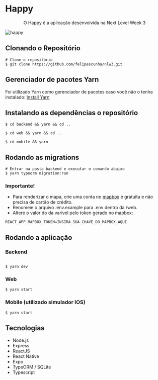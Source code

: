 # Happy
<p align="center">O Happy é a aplicação desenvolvida na Next Level Week 3</p>

![happy](https://user-images.githubusercontent.com/24916872/96924760-80dd6480-1489-11eb-88d8-6d89fdcab757.png)

## Clonando o Repositório

```
# Clone o repositório
$ git clone https://github.com/felipescunha/nlw3.git
```

## Gerenciador de pacotes Yarn

Foi utilizado Yarn como gerenciador de pacotes caso você não o tenha instalado: [Install Yarn](https://classic.yarnpkg.com/en/docs/install)


## Instalando as dependências o repositório

```
$ cd backend && yarn && cd ..

$ cd web && yarn && cd ..

$ cd mobile && yarn
```

## Rodando as migrations

```
# Entrar na pasta backend e executar o comando abaixo
$ yarn typeorm migration:run
```

###  Importante!
- Para renderizar o mapa, crie uma conta no [mapbox](https://account.mapbox.com/auth/signup/?route-to=%22https://account.mapbox.com/%22) é gratuita e não precisa de cartão de crédito.
- Renomeie o arquivo .env.example para .env dentro da /web.
- Altere o valor do da varivel pelo token gerado no mapbox:
```
REACT_APP_MAPBOX_TOKEN=INSIRA_SUA_CHAVE_DO_MAPBOX_AQUI
```

## Rodando a aplicação

### Backend
```

$ yarn dev
```

### Web

```
$ yarn start
```

### Mobile (utilizado simulador IOS)

```
$ yarn start
```

## Tecnologias

- Node.js
- Express
- ReactJS
- React Native
- Expo
- TypeORM / SQLite
- Typescript
